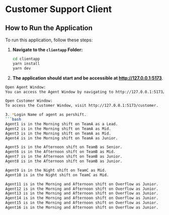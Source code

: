 # Customer Support Client

## How to Run the Application

To run this application, follow these steps:

1. **Navigate to the `clientapp` Folder:**
   ```bash
   cd clientapp
   yarn install
   yarn dev

2. **The application should start and be accessible at http://127.0.0.1:5173**.
 ```bash
Open Agent Window:
You can access the Agent Window by navigating to http://127.0.0.1:5173/agent.

Open Customer Window:
To access the Customer Window, visit http://127.0.0.1:5173/customer.

3. *Login Name of agent as pershift.
 ```bash
Agent1 is in the Morning shift on TeamA as a Lead.
Agent2 is in the Morning shift on TeamA as Mid.
Agent3 is in the Morning shift on TeamA as Mid.
Agent4 is in the Morning shift on TeamA as Junior.

Agent5 is in the Afternoon shift on TeamB as Senior.
Agent6 is in the Afternoon shift on TeamB as Mid.
Agent7 is in the Afternoon shift on TeamB as Junior.
Agent8 is in the Afternoon shift on TeamB as Junior.

Agent9 is in the Night shift on TeamC as Mid.
Agent10 is in the Night shift on TeamC as Mid.

Agent11 is in the Morning and Afternoon shift on Overflow as Junior.
Agent12 is in the Morning and Afternoon shift on Overflow as Junior.
Agent13 is in the Morning and Afternoon shift on Overflow as Junior.
Agent14 is in the Morning and Afternoon shift on Overflow as Junior.
Agent15 is in the Morning and Afternoon shift on Overflow as Junior.
Agent16 is in the Morning and Afternoon shift on Overflow as Junior.


